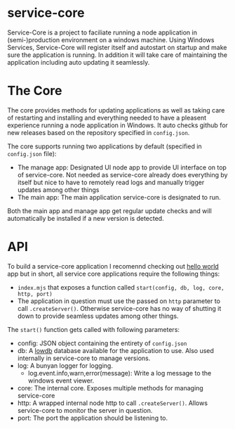 # service-core
Service-Core is a project to faciliate running a node application in (semi-)production environment on a windows machine. Using Windows Services, Service-Core will register itself and autostart on startup and make sure the application is running. In addition it will take care of maintaining the application including auto updating it seamlessly.

# The Core
The core provides methods for updating applications as well as taking care of restarting and installing and everything needed to have a pleasent experience running a node application in Windows. It auto checks github for new releases based on the repository specified in `config.json`.

The core supports running two applications by default (specified in `config.json` file):
 * The manage app: Designated UI node app to provide UI interface on top of service-core. Not needed as service-core already does everything by itself but nice to have to remotely read logs and manually trigger updates among other things 
 * The main app: The main application service-core is designated to run.
 
 Both the main app and manage app get regular update checks and will automatically be installed if a new version is detected.
 
# API

To build a service-core application I recomennd checking out [hello world](https://github.com/thething/sc-helloworld) app but in short, all service core applications require the following things:

* `index.mjs` that exposes a function called `start(config, db, log, core, http, port)`
* The application in question must use the passed on `http` parameter to call `.createServer()`. Otherwise service-core has no way of shutting it down to provide seamless updates among other things.

The `start()` function gets called with following parameters:
 * config: JSON object containing the entirety of `config.json`
 * db: A [lowdb](https://github.com/typicode/lowdb) database available for the application to use. Also used internally in service-core to manage versions.
 * log: A bunyan logger for logging.
   * log.event.info,warn,error(message): Write a log message to the windows event viewer.
 * core: The internal core. Exposes multiple methods for managing service-core
 * http: A wrapped internal node http to call `.createServer()`. Allows service-core to monitor the server in question.
 * port: The port the application should be listening to.
